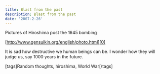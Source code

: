 ```yaml
---
title: Blast from the past
description: Blast from the past
date: '2007-2-26'
---
```


Pictures of Hiroshima post the 1945 bombing

[http://www.gensuikin.org/english/photo.html][0]

It is sad how destructive we human beings can be. I wonder how they will judge us, say 1000 years in the future.

\[tags\]Random thoughts, hiroshima, World War\[/tags\]


[0]: http://www.gensuikin.org/english/photo.html "http://www.gensuikin.org/english/photo.html"